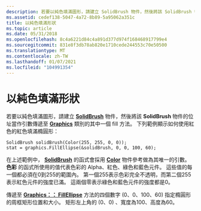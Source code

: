 ```yaml
---
description: 若要以純色填滿圖形，請建立 SolidBrush 物件，然後將該 SolidBrush 物件的位址當作引數傳遞至 Graphics 類別的其中一個 fill 方法。
ms.assetid: cedef138-5047-4a72-8b89-5a95062a351c
title: 以純色填滿形狀
ms.topic: article
ms.date: 05/31/2018
ms.openlocfilehash: 8c4a6221d84c4a891d377d974f168468917799e4
ms.sourcegitcommit: 831e8f3db78ab820e1710cede244553c70e50500
ms.translationtype: MT
ms.contentlocale: zh-TW
ms.lasthandoff: 01/07/2021
ms.locfileid: "104991354"
---
```

# <a name="filling-a-shape-with-a-solid-color"></a>以純色填滿形狀

若要以純色填滿圖形，請建立 [**SolidBrush**](/windows/desktop/api/gdiplusbrush/nl-gdiplusbrush-solidbrush) 物件，然後將該 **SolidBrush** 物件的位址當作引數傳遞至 [**Graphics**](/windows/desktop/api/gdiplusgraphics/nl-gdiplusgraphics-graphics) 類別的其中一個 fill 方法。 下列範例顯示如何使用紅色的紅色填滿橢圓形：


```
SolidBrush solidBrush(Color(255, 255, 0, 0));
stat = graphics.FillEllipse(&solidBrush, 0, 0, 100, 60);
```



在上述範例中， [**SolidBrush**](/windows/desktop/api/gdiplusbrush/nl-gdiplusbrush-solidbrush) 的函式會採用 [**Color**](/windows/desktop/api/gdipluscolor/nl-gdipluscolor-color) 物件參考做為其唯一的引數。 **色彩** 的函式所使用的值代表色彩的 Alpha、紅色、綠色和藍色元件。 這些值的每一個都必須在0到255的範圍內。 第一個255表示色彩完全不透明，而第二個255表示紅色元件的強度已滿。 這兩個零表示綠色和藍色元件的強度都是0。

傳遞至 [**Graphics：： FillEllipse**](/windows/win32/api/gdiplusgraphics/nf-gdiplusgraphics-graphics-fillellipse(inconstbrush_inint_inint_inint_inint)) 方法的四個數字 (0、0、100、60) 指定橢圓形的周框矩形位置和大小。 矩形左上角的 (0、0) 、寬度為100、高度為60。

 

 
